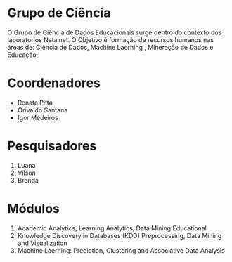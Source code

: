 # Grupo de Ciência

O Grupo de Ciência de Dados Educacionais surge dentro do contexto dos laboratorios Natalnet.
O Objetivo é formação de recursos humanos nas áreas de:
Ciência de Dados, Machine Laerning , Mineração de Dados e Educação;

# Coordenadores 

* Renata Pitta
* Orivaldo Santana
* Igor Medeiros


# Pesquisadores
<ol>
<li>Luana</li>
<li>Vilson</li>
<li>Brenda </li>
</ol>

# Módulos 
<ol>
<li>Academic Analytics, Learning Analytics, Data Mining Educational</li>
<li>Knowledge Discovery in Databases (KDD) Preprocessing, Data Mining and Visualization</li>
<li>Machine Laerning: Prediction, Clustering and Associative Data Analysis  </li>
</ol>
